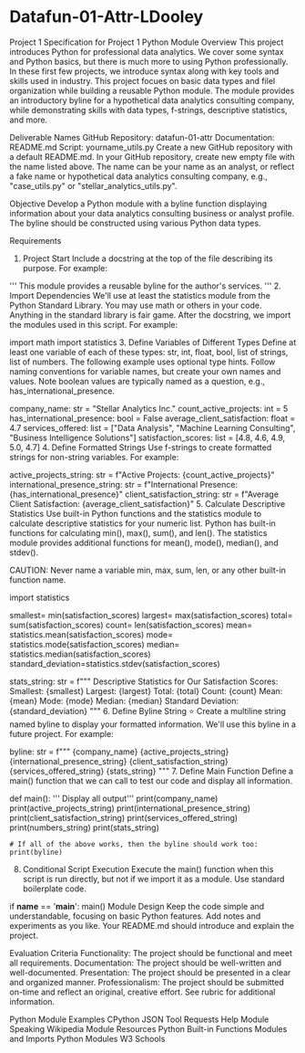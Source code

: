 # Datafun-01-Attr-LDooley
Project 1 
Specification for Project 1 Python Module
Overview
This project introduces Python for professional data analytics. We cover some syntax and Python basics, but there is much more to using Python professionally. In these first few projects, we introduce syntax along with key tools and skills used in industry. This project focues on basic data types and filel organization while building a reusable Python module. The module provides an introductory byline for a hypothetical data analytics consulting company, while demonstrating skills with data types, f-strings, descriptive statistics, and more.

Deliverable Names
GitHub Repository: datafun-01-attr
Documentation: README.md
Script: yourname_utils.py
Create a new GitHub repository with a default README.md. In your GitHub repository, create new empty file with the name listed above. The name can be your name as an analyst, or reflect a fake name or hypothetical data analytics consulting company, e.g., "case_utils.py" or "stellar_analytics_utils.py".

Objective
Develop a Python module with a byline function displaying information about your data analytics consulting business or analyst profile. The byline should be constructed using various Python data types.

Requirements
1. Project Start
Include a docstring at the top of the file describing its purpose. For example:

''' This module provides a reusable byline for the author's services. '''
2. Import Dependencies
We'll use at least the statistics module from the Python Standard Library. You may use math or others in your code. Anything in the standard library is fair game. After the docstring, we import the modules used in this script. For example:

import math
import statistics
3. Define Variables of Different Types
Define at least one variable of each of these types: str, int, float, bool, list of strings, list of numbers. The following example uses optional type hints. Follow naming conventions for variable names, but create your own names and values. Note boolean values are typically named as a question, e.g., has_international_presence.

company_name: str = "Stellar Analytics Inc."
count_active_projects: int = 5
has_international_presence: bool = False
average_client_satisfaction: float = 4.7
services_offered: list = ["Data Analysis", "Machine Learning Consulting", "Business Intelligence Solutions"]
satisfaction_scores: list = [4.8, 4.6, 4.9, 5.0, 4.7]
4. Define Formatted Strings
Use f-strings to create formatted strings for non-string variables. For example:

active_projects_string: str = f"Active Projects: {count_active_projects}"
international_presence_string: str = f"International Presence: {has_international_presence}"
client_satisfaction_string: str = f"Average Client Satisfaction: {average_client_satisfaction}"
5. Calculate Descriptive Statistics
Use built-in Python functions and the statistics module to calculate descriptive statistics for your numeric list. Python has built-in functions for calculating min(), max(), sum(), and len(). The statistics module provides additional functions for mean(), mode(), median(), and stdev().

CAUTION: Never name a variable min, max, sum, len, or any other built-in function name.

import statistics

smallest= min(satisfaction_scores)
largest= max(satisfaction_scores)
total= sum(satisfaction_scores)
count= len(satisfaction_scores)
mean= statistics.mean(satisfaction_scores)
mode= statistics.mode(satisfaction_scores)
median= statistics.median(satisfaction_scores)
standard_deviation=statistics.stdev(satisfaction_scores)

stats_string: str = f"""
Descriptive Statistics for Our Satisfaction Scores:
  Smallest: {smallest}
  Largest: {largest}
  Total: {total}
  Count: {count}
  Mean: {mean}
  Mode: {mode}
  Median: {median}
  Standard Deviation: {standard_deviation}
"""
6. Define Byline String ⭐
Create a multiline string named byline to display your formatted information. We'll use this byline in a future project. For example:

byline: str = f"""
{company_name}
{active_projects_string}
{international_presence_string}
{client_satisfaction_string}
{services_offered_string}
{stats_string}
"""
7. Define Main Function
Define a main() function that we can call to test our code and display all information.

def main():
    ''' Display all output'''
    print(company_name)
    print(active_projects_string)
    print(international_presence_string)
    print(client_satisfaction_string)
    print(services_offered_string)
    print(numbers_string)
    print(stats_string)

    # If all of the above works, then the byline should work too:
    print(byline)
8. Conditional Script Execution
Execute the main() function when this script is run directly, but not if we import it as a module. Use standard boilerplate code.

if __name__ == '__main__':
    main()
Module Design
Keep the code simple and understandable, focusing on basic Python features. Add notes and experiments as you like. Your README.md should introduce and explain the project.

Evaluation Criteria
Functionality: The project should be functional and meet all requirements.
Documentation: The project should be well-written and well-documented.
Presentation: The project should be presented in a clear and organized manner.
Professionalism: The project should be submitted on-time and reflect an original, creative effort.
See rubric for additional information.

Python Module Examples
CPython JSON Tool
Requests Help Module
Speaking Wikipedia Module
Resources
Python Built-in Functions
Modules and Imports
Python Modules W3 Schools
